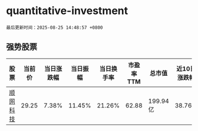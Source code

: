 # quantitative-investment

`最后更新时间：2025-08-25 14:48:57 +0800`

## 强势股票

|股票|当前价|当日涨跌幅|当日振幅|当日换手率|市盈率TTM|总市值|近10日涨跌幅|
|----|----|----|----|----|----|----|----|
|[顺网科技](https://xueqiu.com/S/SZ300113)|29.25|7.38%|11.45%|21.26%|62.88|199.94亿|38.76%|
